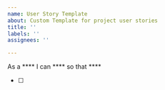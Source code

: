 ```yaml
---
name: User Story Template
about: Custom Template for project user stories
title: ''
labels: ''
assignees: ''

---
```


As a **** I can **** so that ****

- [ ]
